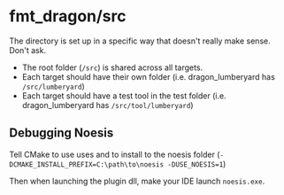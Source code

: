 # fmt_dragon/src

The directory is set up in a specific way that doesn't really make sense.
Don't ask.

- The root folder (`/src`) is shared across all targets.
- Each target should have their own folder
    (i.e. dragon_lumberyard has `/src/lumberyard`)
- Each target should have a test tool in the test folder 
    (i.e. dragon_lumberyard has `/src/tool/lumberyard`)

## Debugging Noesis

Tell CMake to use uses and to install to the noesis folder
    (`-DCMAKE_INSTALL_PREFIX=C:\path\to\noesis -DUSE_NOESIS=1`)

Then when launching the plugin dll, make your IDE launch `noesis.exe`.
